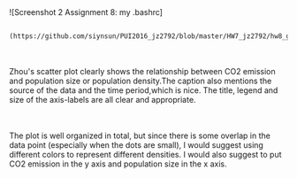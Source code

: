 ## 
<c>![Screenshot 2 Assignment 8: my .bashrc]        

            (https://github.com/siynsun/PUI2016_jz2792/blob/master/HW7_jz2792/hw8_graph_jz2792.png)

</c>
<br><br>
Zhou's scatter plot clearly shows the relationship between CO2 emission and population size or population density.The caption also mentions the source of the data and the time period,which is nice. 
The title, legend and size of the axis-labels are all clear and appropriate. 

<br><br>
The plot is well organized in total, but since there is some overlap in the data point (especially when the dots are small), I would suggest using different colors to represent different densities.  I would also suggest to put CO2 emission in the y axis and population size in the x axis. 
